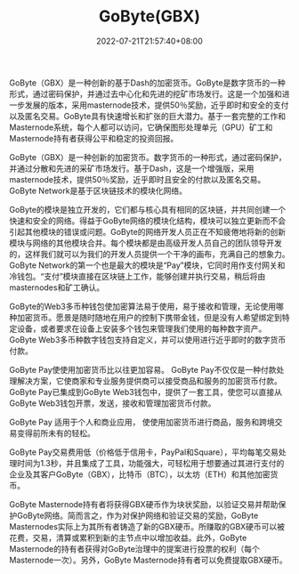 ﻿---
weight: 
title: "GoByte(GBX)"
description: "GoByte（GBX）是一种创新的基于Dash的加密货币"
date: 2022-07-21T21:57:40+08:00
lastmod: 2022-07-21T16:45:40+08:00
draft: false
authors: ["seven"]
featuredImage: "gobytegbx.webp"
link: "https://www.gobyte.network/"
tags: ["数字代币","GoByte(GBX)"]
categories: ["navigation"]
navigation: ["数字代币"]
lightgallery: true
toc: true
pinned: false
recommend: false
recommend1: false
---
GoByte（GBX）是一种创新的基于Dash的加密货币。GoByte是数字货币的一种形式，通过密码保护，并通过去中心化和先进的挖矿市场发行。这是一个加强和进一步发展的版本，采用masternode技术，提供50％奖励，近乎即时和安全的支付以及匿名交易。GoByte具有快速增长和扩张的巨大潜力。基于一套完整的工作和Masternode系统，每个人都可以访问，它确保图形处理单元（GPU）矿工和 Masternode持有者获得公平和稳定的投资回报。

GoByte（GBX）是一种创新的加密货币。数字货币的一种形式，通过密码保护，并通过分散和先进的采矿市场发行。基于Dash，这是一个增强版，采用masternode技术，提供50％奖励，近乎即时且安全的付款以及匿名交易。GoByte Network是基于区块链技术的模块化网络。

GoByte的模块是独立开发的，它们都与核心具有相同的区块链，并共同创建一个快速和安全的网络。得益于GoByte网络的模块化结构，模块可以独立更新而不会引起其他模块的错误或问题。GoByte的网络开发人员正在不知疲倦地将新的创新模块与网络的其他模块合并。每个模块都是由高级开发人员自己的团队领导开发的，这样我们就可以为我们的开发人员提供一个干净的画布，充满自己的想象力。GoByte Network的第一个也是最大的模块是“Pay”模块，它同时用作支付网关和冷钱包。“支付”模块直接在区块链上工作，能够创建并执行交易，稍后将由masternodes和矿工确认。

GoByte的Web3多币种钱包使加密算法易于使用，易于接收和管理，无论使用哪种加密货币。愿景是随时随地在用户的控制下携带金钱，但是没有人希望绑定到特定设备，或者要求在设备上安装多个钱包来管理我们使用的每种数字资产。GoByte Web3多币种数字钱包支持自定义，并可以使用进行近乎即时的数字货币付款。

GoByte Pay使使用加密货币比以往更加容易。 GoByte Pay不仅仅是一种付款处理解决方案，它使商家和专业服务提供商可以接受商品和服务的加密货币付款。GoByte Pay已集成到GoByte Web3钱包中，提供了一套工具，使您可以直接从GoByte Web3钱包开票，发送，接收和管理加密货币付款。

GoByte Pay 适用于个人和商业应用， 使使用加密货币进行商品，服务和跨境交易变得前所未有的轻松。

GoByte Pay交易费用低（价格低于信用卡，PayPal和Square），平均每笔交易处理时间为1.3秒，并且集成了工具，功能强大，可轻松用于想要通过其进行支付的企业及其客户GoByte（GBX），比特币（BTC），以太坊（ETH）和其他加密货币。

GoByte Masternode持有者将获得GBX硬币作为块状奖励，以验证交易并帮助保护GoByte网络。简而言之，作为对保护网络和验证交易的奖励，GoByte Masternodes实际上为其所有者铸造了新的GBX硬币。所赚取的GBX硬币可以被花费，交易，清算或累积到新的主节点中以增加收益。此外，GoByte Masternode的持有者获得对GoByte治理中的提案进行投票的权利（每个Masternode一次）。另外，GoByte Masternode持有者可以免费提取GBX硬币。